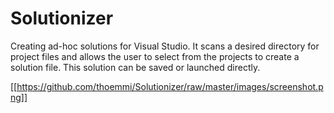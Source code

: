 # Solutionizer

Creating ad-hoc solutions for Visual Studio. It scans a desired directory for project files and allows the user to select from the 
projects to create a solution file. This solution can be saved or launched directly.

[[https://github.com/thoemmi/Solutionizer/raw/master/images/screenshot.png]]